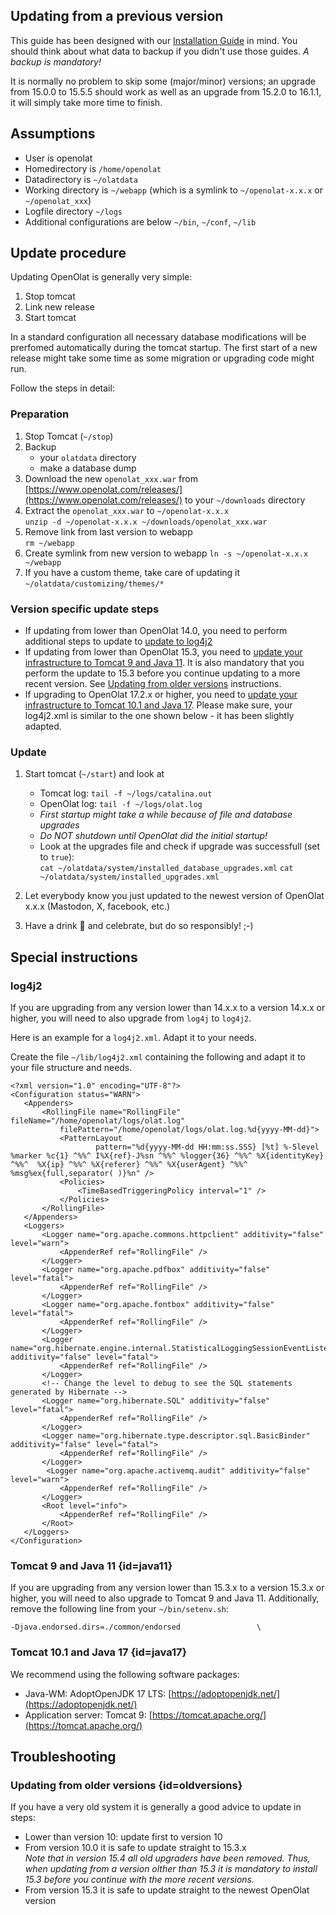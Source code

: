 ## Updating from a previous version

This guide has been designed with our [Installation Guide](installGuide.md) in mind. You should think about what data to backup if you didn't use those guides. _A backup is mandatory!_

It is normally no problem to skip some (major/minor) versions; an upgrade from 15.0.0 to 15.5.5 should work as well as an upgrade from 15.2.0 to 16.1.1, it will simply take more time to finish. 

## Assumptions
- User is openolat
- Homedirectory is `/home/openolat`
- Datadirectory is `~/olatdata`
- Working directory is `~/webapp` (which is a symlink to `~/openolat-x.x.x` or `~/openolat_xxx`)
- Logfile directory `~/logs`
- Additional configurations are below `~/bin`, `~/conf`, `~/lib`

## Update procedure

Updating OpenOlat is generally very simple: 

1. Stop tomcat
2. Link new release
3. Start tomcat

In a standard configuration all necessary database modifications will be prerfomed automatically during the tomcat startup. The first start of a new release might take some time as some migration or upgrading code might run. 

Follow the steps in detail: 

### Preparation

1. Stop Tomcat (`~/stop`)
2. Backup
	- your `olatdata` directory
	- make a database dump
3. Download the new `openolat_xxx.war` from [https://www.openolat.com/releases/](https://www.openolat.com/releases/) to your `~/downloads` directory
4. Extract the `openolat_xxx.war` to `~/openolat-x.x.x`  
	`unzip -d ~/openolat-x.x.x ~/downloads/openolat_xxx.war`
5. Remove link from last version to webapp  
	`rm ~/webapp`
6. Create symlink from new version to webapp 
	`ln -s ~/openolat-x.x.x ~/webapp`
7. If you have a custom theme, take care of updating it 
	`~/olatdata/customizing/themes/*`

### Version specific update steps
- If updating from lower than OpenOlat 14.0, you need to perform additional steps to update to [update to log4j2](#log4j2) 
- If updating from lower than OpenOlat 15.3, you need to [update your infrastructure to Tomcat 9 and Java 11](#java11). It is also mandatory that you perform the update to 15.3 before you continue updating to a more recent version. See [Updating from older versions](#oldversions) instructions.
- If upgrading to OpenOlat 17.2.x or higher, you need to [update your infrastructure to Tomcat 10.1 and Java 17](#java17). Please make sure, your log4j2.xml is similar to the one shown below - it has been slightly adapted.

### Update

1. Start tomcat (`~/start`) and look at
	- Tomcat log: `tail -f ~/logs/catalina.out`
	- OpenOlat log: `tail -f ~/logs/olat.log`    
	- _First startup might take a while because of file and database upgrades_ 
	- _Do NOT shutdown until OpenOlat did the initial startup!_
	- Look at the upgrades file and check if upgrade was successfull (set to `true`):    
		`cat ~/olatdata/system/installed_database_upgrades.xml`
		`cat ~/olatdata/system/installed_upgrades.xml`		
2. Let everybody know you just updated to the newest version of OpenOlat x.x.x (Mastodon, X, facebook, etc.)

3. Have a drink 🍺 and celebrate, but do so responsibly! ;-)


## Special instructions

### log4j2
If you are upgrading from any version lower than 14.x.x to a version 14.x.x or higher, you will need to also upgrade from `log4j` to `log4j2`. 

Here is an example for a `log4j2.xml`. Adapt it to your needs.

Create the file `~/lib/log4j2.xml` containing the following and adapt it to your file structure and needs.

	<?xml version="1.0" encoding="UTF-8"?>
	<Configuration status="WARN">
	   <Appenders>
	       <RollingFile name="RollingFile" fileName="/home/openolat/logs/olat.log"
	           filePattern="/home/openolat/logs/olat.log.%d{yyyy-MM-dd}">
	           <PatternLayout
	                   pattern="%d{yyyy-MM-dd HH:mm:ss.SSS} [%t] %-5level %marker %c{1} ^%%^ I%X{ref}-J%sn ^%%^ %logger{36} ^%%^ %X{identityKey} ^%%^  %X{ip} ^%%^ %X{referer} ^%%^ %X{userAgent} ^%%^ %msg%ex{full,separator( )}%n" />
	           <Policies>
	               <TimeBasedTriggeringPolicy interval="1" />
	           </Policies>
	       </RollingFile>
	   </Appenders>
	   <Loggers>
	       <Logger name="org.apache.commons.httpclient" additivity="false" level="warn">
	           <AppenderRef ref="RollingFile" />
	       </Logger>
	       <Logger name="org.apache.pdfbox" additivity="false" level="fatal">
	           <AppenderRef ref="RollingFile" />
	       </Logger>
	       <Logger name="org.apache.fontbox" additivity="false" level="fatal">
	           <AppenderRef ref="RollingFile" />
	       </Logger>
	       <Logger name="org.hibernate.engine.internal.StatisticalLoggingSessionEventListener" additivity="false" level="fatal">
	           <AppenderRef ref="RollingFile" />
	       </Logger>
	       <!-- Change the level to debug to see the SQL statements generated by Hibernate -->
	       <Logger name="org.hibernate.SQL" additivity="false" level="fatal">
	           <AppenderRef ref="RollingFile" />
	       </Logger>
	       <Logger name="org.hibernate.type.descriptor.sql.BasicBinder" additivity="false" level="fatal">
	           <AppenderRef ref="RollingFile" />
	       </Logger>
			<Logger name="org.apache.activemq.audit" additivity="false" level="warn">
	           <AppenderRef ref="RollingFile" />
	       </Logger>
	       <Root level="info">
	           <AppenderRef ref="RollingFile" />
	       </Root>
	   </Loggers>
	</Configuration>


### Tomcat 9 and Java 11 {id=java11}
If you are upgrading from any version lower than 15.3.x to a version 15.3.x or higher, you will need to also upgrade to Tomcat 9 and Java 11. Additionally, remove the following line from your `~/bin/setenv.sh`:

	-Djava.endorsed.dirs=./common/endorsed                 \

### Tomcat 10.1 and Java 17 {id=java17}
We recommend using the following software packages:

- Java-WM: AdoptOpenJDK 17 LTS: [https://adoptopenjdk.net/](https://adoptopenjdk.net/)
- Application server: Tomcat 9: [https://tomcat.apache.org/](https://tomcat.apache.org/)

## Troubleshooting

### Updating from older versions {id=oldversions}

If you have a very old system it is generally a good advice to update in steps: 

- Lower than version 10: update first to version 10
- From version 10.0 it is safe to update straight to 15.3.x   
  _Note that in version 15.4 all old upgraders have been removed. Thus, when updating from a version olther than 15.3 it is mandatory to install 15.3 before you continue with the more recent versions._ 
- From version 15.3 it is safe to update straight to the newest OpenOlat version
